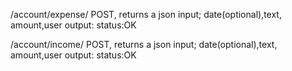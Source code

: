 /account/expense/
  POST, returns a json
  input; date(optional),text, amount,user
  output: status:OK

  /account/income/
    POST, returns a json
    input; date(optional),text, amount,user
    output: status:OK
